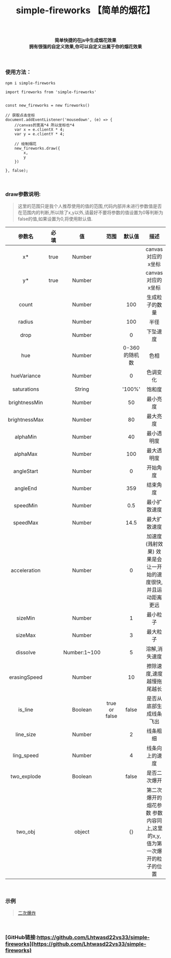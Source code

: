 # <p align="center">simple-fireworks 【简单的烟花】</p>

<br>

#### <p align="center">简单快捷的在js中生成烟花效果 <br> 拥有很强的自定义效果,你可以自定义出属于你的烟花效果 </p>

<br>

### 使用方法：


````
npm i simple-fireworks
````

````
import fireworks from 'simple-fireworks'
````

````

const new_fireworks = new fireworks()

// 获取点击坐标
document.addEventListener('mousedown', (e) => {
    //canvas的宽高*4 所以坐标也*4
    var x = e.clientX * 4;
    var y = e.clientY * 4;

    // 绘制烟花
    new_fireworks.draw({
        x,
        y
    })

}, false);
````

<br>

### draw参数说明:

> 这里的范围只是我个人推荐使用的值的范围,代码内部并未进行参数值是否在范围内的判断,所以除了x,y以外,请最好不要将参数的值设置为0等判断为false的值,如果设置为0,将使用默认值.

| 参数名 | 必填 | 值 |范围| 默认值 | 描述 |
| :---: | :---: | :---: | :---: | :---: | :---: |
|x*|true|Number|||canvas对应的x坐标|
|y*|true|Number|||canvas对应的x坐标|
|count||Number||100|生成粒子的数量|
|radius||Number||100|半径|
|drop||Number||0|下坠速度|
|hue||Number||0-360的随机数|色相|
|hueVariance||Number||0|色调变化|
|saturations||String||'100%'|饱和度|
|brightnessMin||Number||50|最小亮度|
|brightnessMax||Number||80|最大亮度|
|alphaMin||Number||40|最小透明度|
|alphaMax||Number||100|最大透明度|
|angleStart||Number||0|开始角度|
|angleEnd||Number||359|结束角度|
|speedMin||Number||0.5|最小扩散速度|
|speedMax||Number||14.5|最大扩散速度|
|acceleration||Number||0|加速度(溅射效果) 效果是会让一开始的速度很快,并且运动距离更远|
|sizeMin||Number||1|最小粒子|
|sizeMax||Number||3|最大粒子|
|dissolve||Number:1~100||5|溶解,消失速度|
|erasingSpeed||Number||10|擦除速度,速度越慢拖尾越长|
|is_line||Boolean|true or false|false|是否从底部生成线条飞出|
|line_size||Number||2|线条粗细|
|ling_speed||Number||4|线条向上的速度|
|two_explode||Boolean||false|是否二次爆开|
|two_obj||object||{}|第二次爆开的烟花参数 参数内容同上,这里的x,y,值为第一次爆开的粒子的位置|

<br>

### 示例

> [二次爆炸](https://github.com/Lhtwasd22vs33/simple-fireworks/blob/main/examples/%E7%83%9F%E8%8A%B12.html)



<br>


### [GitHub链接:https://github.com/Lhtwasd22vs33/simple-fireworks](https://github.com/Lhtwasd22vs33/simple-fireworks)